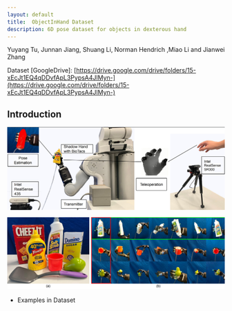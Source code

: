 ```yaml
---
layout: default
title:  ObjectInHand Dataset
description: 6D pose dataset for objects in dexterous hand
---
```




Yuyang Tu,  Junnan Jiang, Shuang Li, Norman Hendrich ,Miao Li and Jianwei Zhang



Dataset [GoogleDrive]: [https://drive.google.com/drive/folders/15-xEcJt1EQ4qDDvfApL3PypsA4JlMyn-](https://drive.google.com/drive/folders/15-xEcJt1EQ4qDDvfApL3PypsA4JlMyn-)





## Introduction

![Introduction](picture/Introduction.png)









![DatasetExample](picture/DatasetExample.png)

- Examples in Dataset

